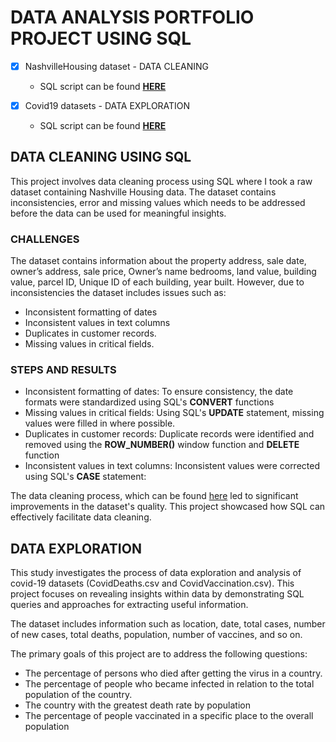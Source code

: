 # DATA ANALYSIS PORTFOLIO PROJECT USING SQL

- [X] NashvilleHousing dataset - DATA CLEANING
  * SQL script can be found [**HERE**](https://github.com/anthonyrere/DataAnalysisPortfolioProjects-SQL/blob/main/PortfolioProjectDataCleaning(NashvilleHousing).sql)

- [X] Covid19 datasets - DATA EXPLORATION
  * SQL script can be found [**HERE**](https://github.com/anthonyrere/DataAnalysisPortfolioProjects-SQL/blob/main/PortfolioProjectDataEploration1.sql)

## DATA CLEANING USING SQL
This project involves data cleaning process using SQL where I took a raw dataset containing Nashville Housing data. The dataset contains inconsistencies, error and missing values which needs to be addressed before the data can be used for meaningful insights.

### CHALLENGES 
The dataset contains information about the property address, sale date, owner’s address, sale price, Owner’s name bedrooms, land value, building value, parcel ID, Unique ID of each building, year built. However, due to inconsistencies the dataset includes issues such as:
* Inconsistent formatting of dates
* Inconsistent values in text columns
* Duplicates in customer records.
* Missing values in critical fields.

### STEPS AND RESULTS
* Inconsistent formatting of dates: To ensure consistency, the date formats were standardized using SQL's **CONVERT** functions
* Missing values in critical fields: Using SQL's **UPDATE** statement, missing values were filled in where possible.
* Duplicates in customer records: Duplicate records were identified and removed using the **ROW_NUMBER()** window function and **DELETE** function
* Inconsistent values in text columns: Inconsistent values were corrected using SQL's **CASE** statement:

The data cleaning process, which can be found [here](https://github.com/anthonyrere/DataAnalysisPortfolioProjects-SQL/blob/main/PortfolioProjectDataCleaning(NashvilleHousing).sql) led to significant improvements in the dataset's quality. This project showcased how SQL can effectively facilitate data cleaning. 




  
## DATA EXPLORATION
This study investigates the process of data exploration and analysis of covid-19 datasets (CovidDeaths.csv and CovidVaccination.csv). This project focuses on revealing insights within data by demonstrating SQL queries and approaches for extracting useful information.

The dataset includes information such as location, date, total cases, number of new cases, total deaths, population, number of vaccines, and so on.

The primary goals of this project are to address the following questions:
* The percentage of persons who died after getting the virus in a country.
* The percentage of people who became infected in relation to the total population of the country.
* The country with the greatest death rate by population
* The percentage of people vaccinated in a specific place to the overall population


